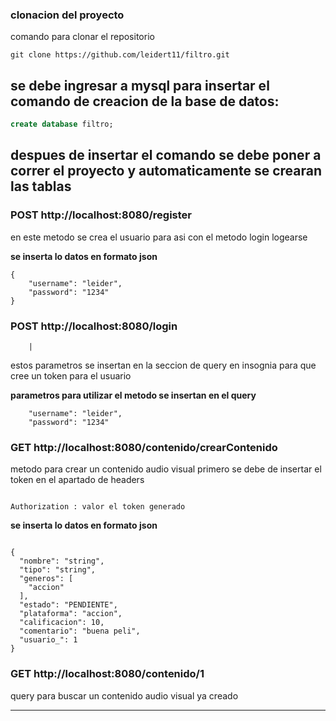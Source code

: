 ### clonacion del proyecto

comando para clonar el repositorio 

```
git clone https://github.com/leidert11/filtro.git
```

## se debe ingresar a mysql para insertar el comando de creacion de la base de datos:

```sql
create database filtro;
```

## despues de insertar el comando se debe poner a correr el proyecto y automaticamente se crearan las tablas 

### POST http://localhost:8080/register

en este metodo se crea el usuario para asi con el metodo login logearse

**se inserta lo datos en formato json**

```
{
    "username": "leider",
    "password": "1234"
}
```
### POST http://localhost:8080/login
        |

estos parametros se insertan en la seccion de query en insognia para que cree un token para el usuario


**parametros para utilizar el metodo se insertan en el query**
```
    "username": "leider",
    "password": "1234"
```

### GET http://localhost:8080/contenido/crearContenido

metodo para crear un contenido audio visual primero se debe de insertar el token en el apartado de headers

```

Authorization : valor el token generado
```

**se inserta lo datos en formato json**

```

{
  "nombre": "string",
  "tipo": "string",
  "generos": [
    "accion"
  ],
  "estado": "PENDIENTE",
  "plataforma": "accion",
  "calificacion": 10,
  "comentario": "buena peli",
  "usuario_": 1
}
```

### GET http://localhost:8080/contenido/1

query para buscar un contenido audio visual ya creado

___
